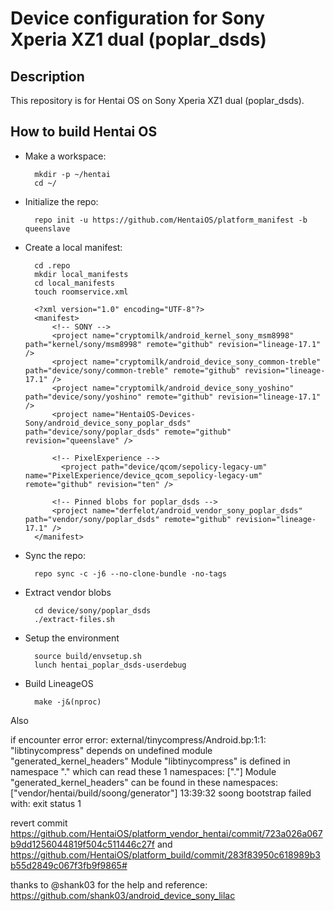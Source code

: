 Device configuration for Sony Xperia XZ1 dual (poplar_dsds)
========================================================

Description
-----------

This repository is for Hentai OS on Sony Xperia XZ1 dual (poplar_dsds).

How to build Hentai OS
----------------------

* Make a workspace:

        mkdir -p ~/hentai
        cd ~/

* Initialize the repo:

        repo init -u https://github.com/HentaiOS/platform_manifest -b queenslave

* Create a local manifest:

        cd .repo
        mkdir local_manifests
        cd local_manifests
        touch roomservice.xml

        <?xml version="1.0" encoding="UTF-8"?>
        <manifest>
            <!-- SONY -->
            <project name="cryptomilk/android_kernel_sony_msm8998" path="kernel/sony/msm8998" remote="github" revision="lineage-17.1" />
            <project name="cryptomilk/android_device_sony_common-treble" path="device/sony/common-treble" remote="github" revision="lineage-17.1" />
            <project name="cryptomilk/android_device_sony_yoshino" path="device/sony/yoshino" remote="github" revision="lineage-17.1" />
            <project name="HentaiOS-Devices-Sony/android_device_sony_poplar_dsds" path="device/sony/poplar_dsds" remote="github" revision="queenslave" />
            
            <!-- PixelExperience -->
              <project path="device/qcom/sepolicy-legacy-um" name="PixelExperience/device_qcom_sepolicy-legacy-um" remote="github" revision="ten" />

            <!-- Pinned blobs for poplar_dsds -->
            <project name="derfelot/android_vendor_sony_poplar_dsds" path="vendor/sony/poplar_dsds" remote="github" revision="lineage-17.1" />
        </manifest>

* Sync the repo:

        repo sync -c -j6 --no-clone-bundle -no-tags

* Extract vendor blobs

        cd device/sony/poplar_dsds
        ./extract-files.sh

* Setup the environment

        source build/envsetup.sh
        lunch hentai_poplar_dsds-userdebug

* Build LineageOS

        make -j&(nproc)
        
        
Also 
        
if encounter error 
error: external/tinycompress/Android.bp:1:1: "libtinycompress" depends on undefined module
"generated_kernel_headers"
Module "libtinycompress" is defined in namespace "." which can read these 1 namespaces: ["."]
Module "generated_kernel_headers" can be found in these namespaces: ["vendor/hentai/build/soong/generator"]
13:39:32 soong bootstrap failed with: exit status 1

revert commit 
https://github.com/HentaiOS/platform_vendor_hentai/commit/723a026a067b9dd1256044819f504c511446c27f
and
https://github.com/HentaiOS/platform_build/commit/283f83950c618989b3b55d2849c067f3fb9f9865#

thanks to @shank03 for the help and reference: https://github.com/shank03/android_device_sony_lilac
